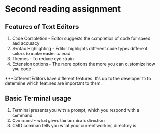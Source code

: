 # Second reading assignment

## Features of Text Editors
  1. Code Completion
    - Editor suggests the completion of code for speed and accuracy
  2. Syntax Highlighting
    - Editor highlights different code types different colors to make easier to read
  3. Themes
    - To reduce eye strain
  4. Extension options
    - The more options the more you can customize how you code

***Different Editors have different features. It's up to the developer to to determine which features are important to them.

## Basic Terminal usage
  1. Terminal presents you with a prompt, which you respond with a command
  2. Command - what gives the terminals direction
  3. CMD comman tells you what your current working directory is
